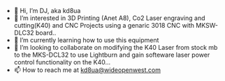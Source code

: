 - 👋 Hi, I’m DJ, aka  kd8ua
- 👀 I’m interested in 3D Printing (Anet A8), Co2 Laser engraving and cutting(K40) and CNC Projects using a genaric 3018 CNC with MKSW-DLC32 board..
- 🌱 I’m currently learning how to use this equipment
- 💞️ I’m looking to collaborate on modifying the K40 Laser from stock mb to the MKS-DCL32 to use Lightburn and gain softeware laser power control functionality on the K40...
- 📫 How to reach me at kd8ua@wideopenwest.com


<!---
kd8ua/kd8ua is a ✨ special ✨ repository because its `README.md` (this file) appears on your GitHub profile.
You can click the Preview link to take a look at your changes.
--->
